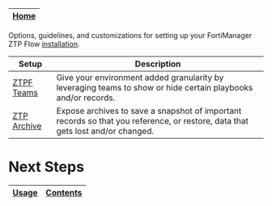 | [Home](../../README.md) |
|-------------------------|

Options, guidelines, and customizations for setting up your FortiManager ZTP Flow [installation](../setup.md).

| Setup | Description |
| ----- | ----------- |
| [ZTPF Teams](./ztpf-teams/README.md) | Give your environment added granularity by leveraging teams to show or hide certain playbooks and/or records. |
| [ZTP Archive](./ztp-archive/README.md) | Expose archives to save a snapshot of important records so that you reference, or restore, data that gets lost and/or changed. |

 # Next Steps

| [Usage](../usage.md) | [Contents](../contents.md) |
|--------------------------|--------------------------------|